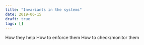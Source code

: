 ```yaml
---
title: "Invariants in the systems"
date: 2019-06-15
draft: true
tags: []
---
```

How they help
How to enforce them
How to check/monitor them